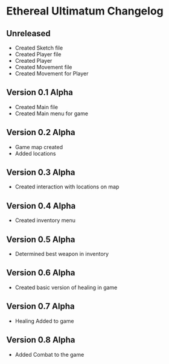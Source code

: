 # Ethereal Ultimatum Changelog

## Unreleased
- Created Sketch file
- Created Player file
- Created Player
- Created Movement file
- Created Movement for Player

## Version 0.1 Alpha
- Created Main file
- Created Main menu for game

## Version 0.2 Alpha
- Game map created
- Added locations

## Version 0.3 Alpha
- Created interaction with locations on map

## Version 0.4 Alpha
- Created inventory menu

## Version 0.5 Alpha
- Determined best weapon in inventory

## Version 0.6 Alpha
- Created basic version of healing in game

## Version 0.7 Alpha
- Healing Added to game

## Version 0.8 Alpha
- Added Combat to the game

